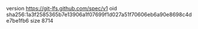 version https://git-lfs.github.com/spec/v1
oid sha256:1a3f2585365b7e13906a1f07699f1d027a51f70606eb6a90e8698c4de7be1fb6
size 8714
